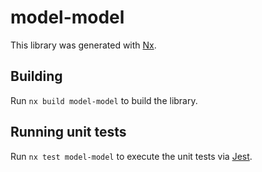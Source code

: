 # model-model

This library was generated with [Nx](https://nx.dev).

## Building

Run `nx build model-model` to build the library.

## Running unit tests

Run `nx test model-model` to execute the unit tests via [Jest](https://jestjs.io).
